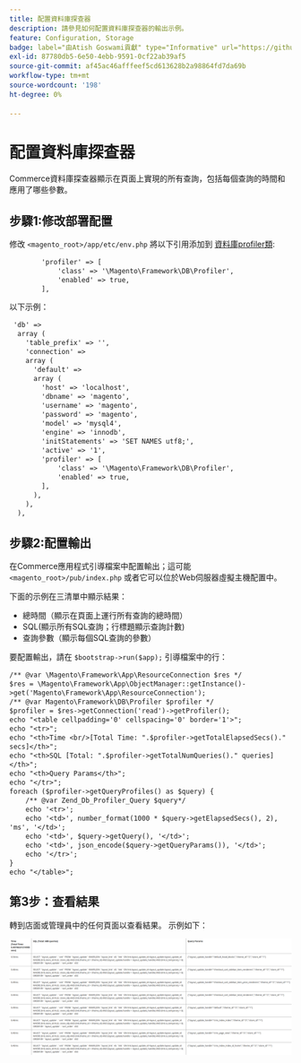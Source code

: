 ```yaml
---
title: 配置資料庫探查器
description: 請參見如何配置資料庫探查器的輸出示例。
feature: Configuration, Storage
badge: label="由Atish Goswami貢獻" type="Informative" url="https://github.com/atishgoswami" tooltip="Atish Goswami"
exl-id: 87780db5-6e50-4ebb-9591-0cf22ab39af5
source-git-commit: af45ac46afffeef5cd613628b2a98864fd7da69b
workflow-type: tm+mt
source-wordcount: '198'
ht-degree: 0%

---
```


# 配置資料庫探查器

Commerce資料庫探查器顯示在頁面上實現的所有查詢，包括每個查詢的時間和應用了哪些參數。

## 步驟1:修改部署配置

修改 `<magento_root>/app/etc/env.php` 將以下引用添加到 [資料庫profiler類](https://github.com/magento/magento2/tree/2.4/lib/internal/Magento/Framework/DB/Profiler.php):

```php?start_inline=1
        'profiler' => [
            'class' => '\Magento\Framework\DB\Profiler',
            'enabled' => true,
        ],
```

以下示例：

```php?start_inline=1
 'db' =>
  array (
    'table_prefix' => '',
    'connection' =>
    array (
      'default' =>
      array (
        'host' => 'localhost',
        'dbname' => 'magento',
        'username' => 'magento',
        'password' => 'magento',
        'model' => 'mysql4',
        'engine' => 'innodb',
        'initStatements' => 'SET NAMES utf8;',
        'active' => '1',
        'profiler' => [
            'class' => '\Magento\Framework\DB\Profiler',
            'enabled' => true,
        ],
      ),
    ),
  ),
```

## 步驟2:配置輸出

在Commerce應用程式引導檔案中配置輸出；這可能 `<magento_root>/pub/index.php` 或者它可以位於Web伺服器虛擬主機配置中。

下面的示例在三清單中顯示結果：

- 總時間（顯示在頁面上運行所有查詢的總時間）
- SQL(顯示所有SQL查詢；行標題顯示查詢計數)
- 查詢參數（顯示每個SQL查詢的參數）

要配置輸出，請在 `$bootstrap->run($app);` 引導檔案中的行：

```php?start_inline=1
/** @var \Magento\Framework\App\ResourceConnection $res */
$res = \Magento\Framework\App\ObjectManager::getInstance()->get('Magento\Framework\App\ResourceConnection');
/** @var Magento\Framework\DB\Profiler $profiler */
$profiler = $res->getConnection('read')->getProfiler();
echo "<table cellpadding='0' cellspacing='0' border='1'>";
echo "<tr>";
echo "<th>Time <br/>[Total Time: ".$profiler->getTotalElapsedSecs()." secs]</th>";
echo "<th>SQL [Total: ".$profiler->getTotalNumQueries()." queries]</th>";
echo "<th>Query Params</th>";
echo "</tr>";
foreach ($profiler->getQueryProfiles() as $query) {
    /** @var Zend_Db_Profiler_Query $query*/
    echo '<tr>';
    echo '<td>', number_format(1000 * $query->getElapsedSecs(), 2), 'ms', '</td>';
    echo '<td>', $query->getQuery(), '</td>';
    echo '<td>', json_encode($query->getQueryParams()), '</td>';
    echo '</tr>';
}
echo "</table>";
```

## 第3步：查看結果

轉到店面或管理員中的任何頁面以查看結果。 示例如下：

![示例資料庫探查器結果](../../assets/configuration/db-profiler-results.png)
